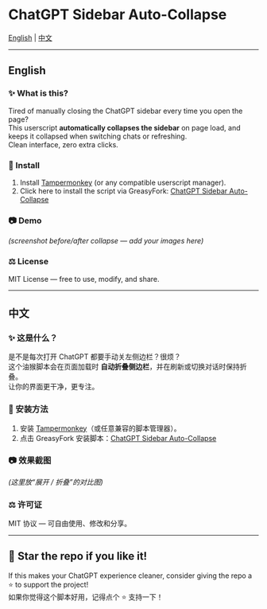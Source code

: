 # ChatGPT Sidebar Auto-Collapse

[English](#english) | [中文](#中文)

---

## English

### ✨ What is this?
Tired of manually closing the ChatGPT sidebar every time you open the page?  
This userscript **automatically collapses the sidebar** on page load, and keeps it collapsed when switching chats or refreshing.  
Clean interface, zero extra clicks.  

### 🔗 Install
1. Install [Tampermonkey](https://www.tampermonkey.net/) (or any compatible userscript manager).  
2. Click here to install the script via GreasyFork: [ChatGPT Sidebar Auto-Collapse](https://greasyfork.org/zh-CN/scripts/551091-chatgpt-sidebar-auto-collapse-cn-precise)  

### 📷 Demo
*(screenshot before/after collapse — add your images here)*

### ⚖️ License
MIT License — free to use, modify, and share.  

---

## 中文

### ✨ 这是什么？
是不是每次打开 ChatGPT 都要手动关左侧边栏？很烦？  
这个油猴脚本会在页面加载时 **自动折叠侧边栏**，并在刷新或切换对话时保持折叠。  
让你的界面更干净，更专注。  

### 🔗 安装方法
1. 安装 [Tampermonkey](https://www.tampermonkey.net/)（或任意兼容的脚本管理器）。  
2. 点击 GreasyFork 安装脚本：[ChatGPT Sidebar Auto-Collapse](https://greasyfork.org/zh-CN/scripts/551091-chatgpt-sidebar-auto-collapse-cn-precise)  

### 📷 效果截图
*(这里放“展开 / 折叠”的对比图)*

### ⚖️ 许可证
MIT 协议 — 可自由使用、修改和分享。  

---

## 🌟 Star the repo if you like it!  
If this makes your ChatGPT experience cleaner, consider giving the repo a ⭐️ to support the project!  
如果你觉得这个脚本好用，记得点个 ⭐️ 支持一下！

